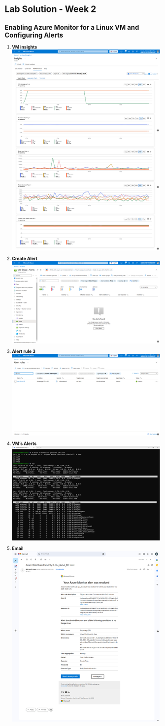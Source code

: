 # Lab Solution - Week 2

##  Enabling Azure Monitor for a Linux VM and Configuring Alerts

1. **VM insights**  
![Step 1](./1.jpg)

2. **Create Alert**  
![Step 2](./2.png)

3. **Alert rule 3**  
![Step 3](./3.png)

4. **VM’s Alerts**  
![Step 4](./4.png)

5. **Email**  
![Step 5](./5.jpg)
